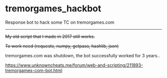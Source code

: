 # tremorgames_hackbot

Response bot to hack some TC on tremorgames.com

---

~~My old script that I made in 2017 still works.~~

~~To work need (requests, numpy, getpass, hashlib, json)~~

tremorgames.com was shutdown, the bot successfully worked for 3 years..

https://www.unknowncheats.me/forum/web-and-scripting/211893-tremorgames-com-bot.html
